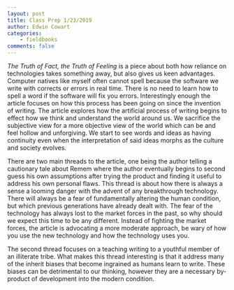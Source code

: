 ```yaml
---
layout: post
title: Class Prep 1/23/2019
author: Edwin Cowart
categories:
    - fieldbooks
comments: false
---
```


  *The Truth of Fact, the Truth of Feeling* is a piece about both how reliance on technologies takes something away, but also gives us keen advantages. Computer natives like myself often cannot spell because the software we write with corrects or errors in real time. There is no need to learn how to spell a word if the software will fix you errors. Interestingly enough the article focuses on how this process has been going on since the invention of writing. The article explores how the artificial process of writing begins to effect how we think and understand the world around us. We sacrifice the subjective view for a more objective view of the world which can be and feel hollow and unforgiving. We start to see words and ideas as having continuity even when the interpretation of said ideas morphs as the culture and society evolves. 
  
 There are two main threads to the article, one being the author telling a cautionary tale about Remem where the author eventually begins to second guess his own assumptions after trying the product and finding it useful to address his own personal flaws. This thread is about how there is always a sense a looming danger with the advent of any breakthrough technology. There will always be a fear of fundamentally altering the human condition, but which previous generations have already dealt with. The fear of the technology has always lost to the market forces in the past, so why should we expect this time to be any different. Instead of fighting the market forces, the article is advocating a more moderate approach, be wary of how you use the new technology and how the technology uses you.
 
 The second thread focuses on a teaching writing to a youthful member of an illiterate tribe. What makes this thread interesting is that it address many of the inherit biases that become ingrained as humans learn to write. These biases can be detrimental to our thinking, however they are a necessary by-product of development into the modern condition.